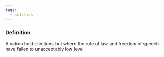 ```yaml
---
tags:
  - politics
---
```

### Definition
A nation hold elections but where the rule of law and freedom of speech have fallen to unacceptably low level